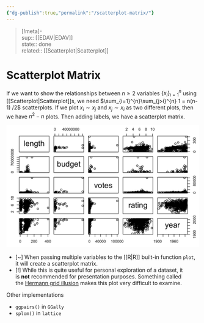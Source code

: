```yaml
---
{"dg-publish":true,"permalink":"/scatterplot-matrix/"}
---
```


> [!meta]-  
sup:: [[EDAV\|EDAV]]  
state:: done  
related:: [[Scatterplot\|Scatterplot]]

# Scatterplot Matrix

If we want to show the relationships between $n \geq 2$ variables $\{ x_i \}_{i=1}^{n}$ using [[Scatterplot\|Scatterplot]]s, we need $\sum_{i=1}^{n}\sum_{j>i}^{n} 1 = n(n-1) /2$ scatterplots. If we plot $x _i \sim x_j$ and  $x_j \sim x _i$ as two different plots, then we have $n^{2} - n$ plots. Then adding labels, we have a scatterplot matrix.

![](https://raw.githubusercontent.com/zcysxy/Figurebed/master/img/20221013011906.png)

- [~] When passing multiple variables to the [[R\|R]] built-in function `plot`, it will create a scatterplot matrix.
- [!] While this is quite useful for personal exploration of a dataset, it is **not** recommended for presentation purposes. Something called the [Hermann grid illusion](https://en.wikipedia.org/wiki/Grid_illusion) makes this plot very difficult to examine.

Other implementations

- `ggpairs()` in `GGally`
- `splom()` in `lattice`
